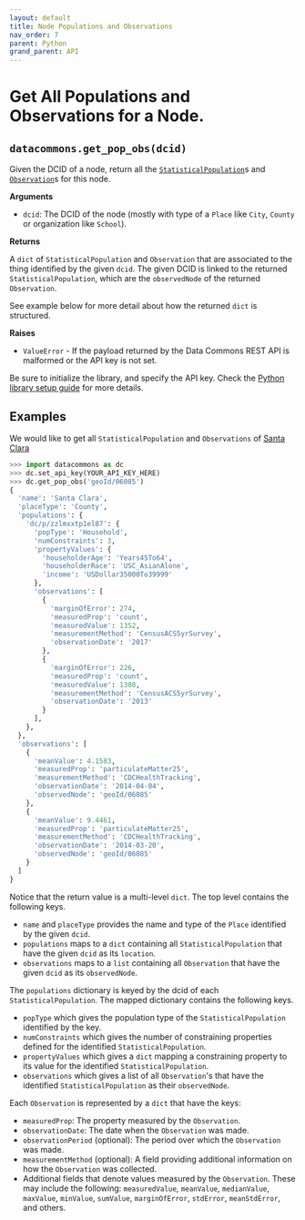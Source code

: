 ```yaml
---
layout: default
title: Node Populations and Observations
nav_order: 7
parent: Python
grand_parent: API
---
```


# Get All Populations and Observations for a Node.

## `datacommons.get_pop_obs(dcid)`

Given the DCID of a node, return all the
[`StatisticalPopulation`](https://datacommons.org/browser/StatisticalPopulation)s
and [`Observation`](https://datacommons.org/browser/Observation)s for
this node.

**Arguments**

*   `dcid`: The DCID of the node (mostly with type of a `Place` like `City`,
    `County` or organization like `School`).

**Returns**

A `dict` of `StatisticalPopulation` and `Observation` that are associated to
the thing identified by the given `dcid`. The given DCID is linked to the
returned `StatisticalPopulation`, which are the `observedNode` of the returned
`Observation`.

See example below for more detail about how the returned `dict` is structured.

**Raises**

*   `ValueError` - If the payload returned by the Data Commons REST API is malformed or the API key is not set.

Be sure to initialize the library, and specify the API key. Check the [Python library setup guide](/api/python/) for more details.

## Examples

We would like to get all `StatisticalPopulation` and `Observations` of
[Santa Clara](https://datacommons.org/browser/geoId/06085)

```python
>>> import datacommons as dc
>>> dc.set_api_key(YOUR_API_KEY_HERE)
>>> dc.get_pop_obs('geoId/06085')
{
  'name': 'Santa Clara',
  'placeType': 'County',
  'populations': {
    'dc/p/zzlmxxtp1el87': {
      'popType': 'Household',
      'numConstraints': 3,
      'propertyValues': {
        'householderAge': 'Years45To64',
        'householderRace': 'USC_AsianAlone',
        'income': 'USDollar35000To39999'
      },
      'observations': [
        {
          'marginOfError': 274,
          'measuredProp': 'count',
          'measuredValue': 1352,
          'measurementMethod': 'CensusACS5yrSurvey',
          'observationDate': '2017'
        },
        {
          'marginOfError': 226,
          'measuredProp': 'count',
          'measuredValue': 1388,
          'measurementMethod': 'CensusACS5yrSurvey',
          'observationDate': '2013'
        }
      ],
    },
  },
  'observations': [
    {
      'meanValue': 4.1583,
      'measuredProp': 'particulateMatter25',
      'measurementMethod': 'CDCHealthTracking',
      'observationDate': '2014-04-04',
      'observedNode': 'geoId/06085'
    },
    {
      'meanValue': 9.4461,
      'measuredProp': 'particulateMatter25',
      'measurementMethod': 'CDCHealthTracking',
      'observationDate': '2014-03-20',
      'observedNode': 'geoId/06085'
    }
  ]
}
```
[comment]: <> (Update the example with more realistic example, ellipsis and all)

Notice that the return value is a multi-level `dict`. The top level
contains the following keys.
* `name` and `placeType` provides the name and type of the `Place` identified
  by the given `dcid`.
* `populations` maps to a `dict` containing all `StatisticalPopulation` that
  have the given `dcid` as its `location`.
* `observations` maps to a `list` containing all `Observation` that have the
  given `dcid` as its `observedNode`.

The `populations` dictionary is keyed by the dcid of each
`StatisticalPopulation`. The mapped dictionary contains the following keys.

* `popType` which gives the population type of the
  `StatisticalPopulation` identified by the key.
* `numConstraints` which gives the number of constraining properties
  defined for the identified `StatisticalPopulation`.
* `propertyValues` which gives a `dict` mapping a constraining
  property to its value for the identified `StatisticalPopulation`.
* `observations` which gives a list of all `Observation`'s that
  have the identified `StatisticalPopulation` as their
  `observedNode`.

Each `Observation` is represented by a `dict` that have the keys:

* `measuredProp`: The property measured by the `Observation`.
* `observationDate`: The date when the `Observation` was made.
* `observationPeriod` (optional): The period over which the
  `Observation` was made.
* `measurementMethod` (optional): A field providing additional
  information on how the `Observation` was collected.
* Additional fields that denote values measured by the `Observation`.
  These may include the following: `measuredValue`, `meanValue`,
  `medianValue`, `maxValue`, `minValue`, `sumValue`,
  `marginOfError`, `stdError`, `meanStdError`, and others.